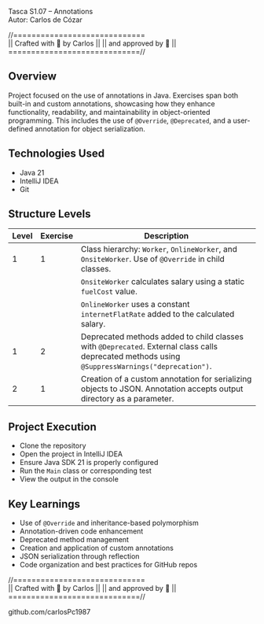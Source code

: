Tasca S1.07 – Annotations  
Autor: Carlos de Cózar

//=============================\
|| Crafted with 💛 by Carlos ||
||    and approved by 🦆     ||
\=============================//

## Overview
Project focused on the use of annotations in Java. Exercises span both built-in and custom annotations, showcasing how they enhance functionality, readability, and maintainability in object-oriented programming. This includes the use of `@Override`, `@Deprecated`, and a user-defined annotation for object serialization.

## Technologies Used
- Java 21  
- IntelliJ IDEA  
- Git

## Structure Levels

| Level | Exercise | Description |
|-------|----------|-------------|
| 1     | 1        | Class hierarchy: `Worker`, `OnlineWorker`, and `OnsiteWorker`. Use of `@Override` in child classes. |
|       |          | `OnsiteWorker` calculates salary using a static `fuelCost` value. |
|       |          | `OnlineWorker` uses a constant `internetFlatRate` added to the calculated salary. |
| 1     | 2        | Deprecated methods added to child classes with `@Deprecated`. External class calls deprecated methods using `@SuppressWarnings("deprecation")`. |
| 2     | 1        | Creation of a custom annotation for serializing objects to JSON. Annotation accepts output directory as a parameter. |

## Project Execution
- Clone the repository  
- Open the project in IntelliJ IDEA  
- Ensure Java SDK 21 is properly configured  
- Run the `Main` class or corresponding test  
- View the output in the console  

## Key Learnings
- Use of `@Override` and inheritance-based polymorphism  
- Annotation-driven code enhancement  
- Deprecated method management  
- Creation and application of custom annotations  
- JSON serialization through reflection  
- Code organization and best practices for GitHub repos  

//=============================\
|| Crafted with 💛 by Carlos ||
||    and approved by 🦆     ||
\=============================//

github.com/carlosPc1987
